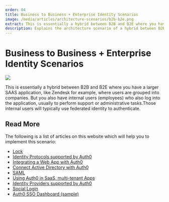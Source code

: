 ```yaml
---
order: 04
title: Business to Business + Enterprise Identity Scenarios
image: /media/articles/architecture-scenarios/b2b-b2e.png
extract: This is essentially a hybrid between B2B and B2E where you have a larger SAAS application, like Zendesk for example, where users are grouped into companies.
description: Explains the architecture scenario of a hybrid between B2B and B2E where you have a larger SAAS application.
---
```


# Business to Business + Enterprise Identity Scenarios

![](/media/articles/architecture-scenarios/b2b-b2e.png)

This is essentially a hybrid between B2B and B2E where you have a larger SAAS application, like Zendesk for example, where users are grouped into companies. But you also have internal users (employees) who also log into the application, usually to perform support or administrative tasks.Those internal users will typically use federated identity to authenticate.

## Read More

The following is a list of articles on this website which will help you to implement this scenario:

* [Lock](https://auth0.com/lock)
* [Identity Protocols supported by Auth0](/protocols)
* [Integrating a Web App with Auth0](/oauth-web-protocol)
* [Connect Active Directory with Auth0](/connections/enterprise/active-directory)
* [SAML](/saml-configuration)
* [Using Auth0 in SaaS, multi-tenant Apps](/saas-apps)
* [Identity Providers supported by Auth0](/identityproviders)
* [Social Login](https://auth0.com/learn/social-login/)
* [Auth0 SSO Dashboard (sample)](https://github.com/auth0-samples/auth0-sso-dashboard)
